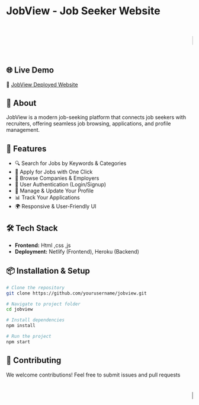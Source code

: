 # JobView - Job Seeker Website

<marquee><h2>🚀 Welcome to JobView - Your Ultimate Job Search Platform! 🔍</h2></marquee>

## 🌐 Live Demo
🔗 [JobView Deployed Website](https://jobview.netlify.app/)

## 📌 About
JobView is a modern job-seeking platform that connects job seekers with recruiters, offering seamless job browsing, applications, and profile management.

## 🚀 Features
- 🔍 Search for Jobs by Keywords & Categories
- 📝 Apply for Jobs with One Click
- 🏢 Browse Companies & Employers
- 👤 User Authentication (Login/Signup)
- 📂 Manage & Update Your Profile
- 📊 Track Your Applications
- 🌍 Responsive & User-Friendly UI

## 🛠️ Tech Stack
- **Frontend:** Html ,css ,js 
- **Deployment:** Netlify (Frontend), Heroku (Backend)

## 📦 Installation & Setup
```bash
# Clone the repository
git clone https://github.com/yourusername/jobview.git

# Navigate to project folder
cd jobview

# Install dependencies
npm install

# Run the project
npm start
```

## 🤝 Contributing
We welcome contributions! Feel free to submit issues and pull requests

<marquee><h3>🚀 Happy Job Hunting! 🎯</h3></marquee>

